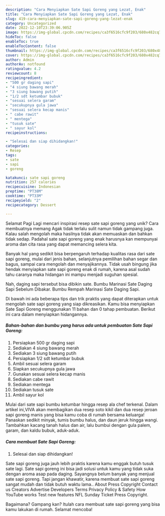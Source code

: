 ```yaml
---
description: "Cara Menyiapkan Sate Sapi Goreng yang Lezat, Enak"
title: "Cara Menyiapkan Sate Sapi Goreng yang Lezat, Enak"
slug: 419-cara-menyiapkan-sate-sapi-goreng-yang-lezat-enak
category: Uncategorized
date: 2022-12-10T23:39:06.905Z
image: https://img-global.cpcdn.com/recipes/ca3f6516cfc9f203/680x482cq70/sate-sapi-goreng-foto-resep-utama.jpg
hideToc: false
enableToc: true
enableTocContent: false
thumbnail: https://img-global.cpcdn.com/recipes/ca3f6516cfc9f203/680x482cq70/sate-sapi-goreng-foto-resep-utama.jpg
cover: https://img-global.cpcdn.com/recipes/ca3f6516cfc9f203/680x482cq70/sate-sapi-goreng-foto-resep-utama.jpg
author: Admin
authorAv: notfound
ratingvalue: 4.2
reviewcount: 8
recipeingredient:
- "500 gr daging sapi"
- "4 siung bawang merah"
- "3 siung bawang putih"
- "1/2 sdt ketumbar bubuk"
- "sesuai selera garam"
- "secukupnya gula jawa"
- "sesuai selera kecap manis"
- " cabe rawit"
- " mentega"
- "tusuk sate"
- " sayur kol"
recipeinstructions:

- "Selesai dan siap dihidangkan!"
categories:
- Resep
tags:
- sate
- sapi
- goreng

katakunci: sate sapi goreng 
nutrition: 257 calories
recipecuisine: Indonesian
preptime: "PT38M"
cooktime: "PT33M"
recipeyield: "2"
recipecategory: Dessert

---
```



Selamat Pagi Lagi mencari inspirasi resep sate sapi goreng yang unik? Cara membuatnya memang Agak tidak terlalu sulit namun tidak gampang juga. Kalau salah mengolah maka hasilnya tidak akan memuaskan dan bahkan tidak sedap. Padahal sate sapi goreng yang enak harusnya kan mempunyai aroma dan cita rasa yang dapat memancing selera kita.


Banyak hal yang sedikit bisa berpengaruh terhadap kualitas rasa dari sate sapi goreng, mulai dari jenis bahan, selanjutnya pemilihan bahan segar dan bagus, sampai cara mengolah dan menyajikannya. Tidak usah bingung jika hendak menyiapkan sate sapi goreng enak di rumah, karena asal sudah tahu caranya maka hidangan ini mampu menjadi suguhan spesial.

Nah, daging sapi tersebut bisa dibikin sate. Bumbu Marinasi Sate Daging Sapi Sebelum Dibakar. Bumbu Rempah Marinasi Sate Daging Sapi.


Di bawah ini ada beberapa tips dan trik praktis yang dapat diterapkan untuk mengolah sate sapi goreng yang siap dikreasikan. Kamu bisa menyiapkan Sate Sapi Goreng menggunakan 11 bahan dan 0 tahap pembuatan. Berikut ini cara dalam menyiapkan hidangannya.

<!--inarticleads1-->

##### Bahan-bahan dan bumbu yang harus ada untuk pembuatan Sate Sapi Goreng:

1. Persiapkan 500 gr daging sapi
1. Sediakan 4 siung bawang merah
1. Sediakan 3 siung bawang putih
1. Persiapkan 1/2 sdt ketumbar bubuk
1. Ambil sesuai selera garam
1. Siapkan secukupnya gula jawa
1. Gunakan sesuai selera kecap manis
1. Sediakan  cabe rawit
1. Sediakan  mentega
1. Sediakan tusuk sate
1. Ambil  sayur kol


Mulai dari sate sapi bumbu ketumbar hingga resep ala chef terkenal. Dalam artikel ini,VIVA akan membagikan dua resep soto kikil dan dua resep jeroan sapi goreng manis yang bisa kamu coba di rumah bersama keluarga! Panaskan sedikit minyak, tumis bumbu halus, dan daun jeruk hingga wangi. Tambahkan kacang tanah halus dan air, lalu bumbui dengan gula palem, garam, dan kaldu bubuk, aduk-aduk. 

<!--inarticleads2-->

##### Cara membuat Sate Sapi Goreng:


1. Selesai dan siap dihidangkan!

Sate sapi goreng juga jauh lebih praktis karena kamu enggak butuh tusuk sate lagi. Sate sapi goreng ini bisa jadi solusi untuk kamu yang tidak suka dengan aroma asap pada daging. Sayangnya belum banyak yang menjual sate sapi goreng. Tapi jangan khawatir, karena membuat sate sapi goreng sangat mudah dan tidak butuh waktu lama.. About Press Copyright Contact us Creators Advertise Developers Terms Privacy Policy &amp; Safety How YouTube works Test new features NFL Sunday Ticket Press Copyright. 

Bagaimana? Gampang kan? Itulah cara membuat sate sapi goreng yang bisa kamu lakukan di rumah. Selamat mencoba!

